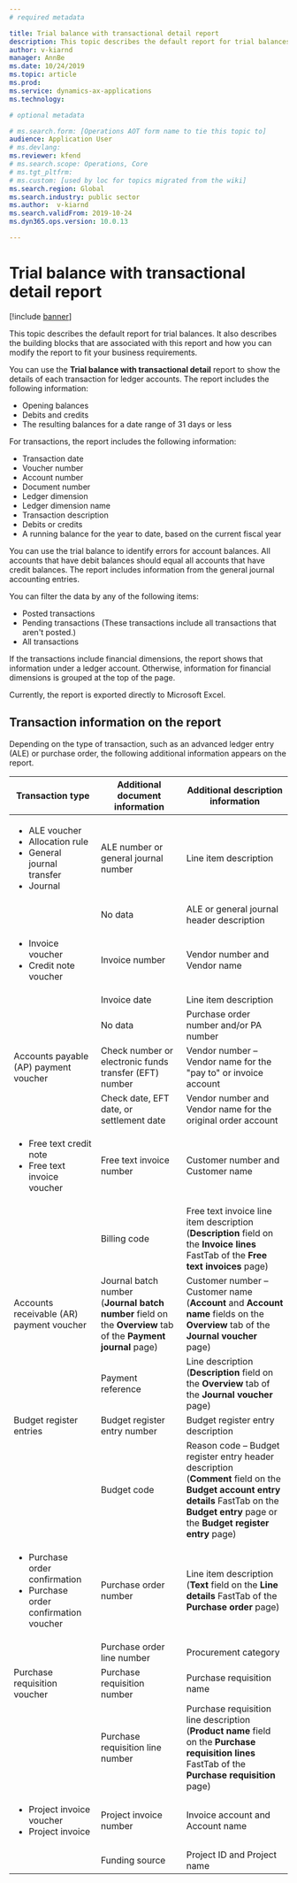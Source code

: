 ```yaml
---
# required metadata

title: Trial balance with transactional detail report
description: This topic describes the default report for trial balances. It also describes the building blocks that are associated with this report and how you can modify the report to fit your business requirements.
author: v-kiarnd
manager: AnnBe
ms.date: 10/24/2019
ms.topic: article
ms.prod: 
ms.service: dynamics-ax-applications
ms.technology: 

# optional metadata

# ms.search.form: [Operations AOT form name to tie this topic to]
audience: Application User
# ms.devlang: 
ms.reviewer: kfend
# ms.search.scope: Operations, Core 
# ms.tgt_pltfrm: 
# ms.custom: [used by loc for topics migrated from the wiki]
ms.search.region: Global
ms.search.industry: public sector
ms.author:  v-kiarnd
ms.search.validFrom: 2019-10-24
ms.dyn365.ops.version: 10.0.13

---
```


# Trial balance with transactional detail report

[!include [banner](../includes/banner.md)]

This topic describes the default report for trial balances. It also describes the building blocks that are associated with this report and how you can modify the report to fit your business requirements.

You can use the **Trial balance with transactional detail** report to show the details of each transaction for ledger accounts. The report includes the following information: 

- Opening balances
- Debits and credits 
- The resulting balances for a date range of 31 days or less

For transactions, the report includes the following information: 

- Transaction date
- Voucher number
- Account number
- Document number
- Ledger dimension
- Ledger dimension name
- Transaction description
- Debits or credits
- A running balance for the year to date, based on the current fiscal year

You can use the trial balance to identify errors for account balances. All accounts that have debit balances should equal all accounts that have credit balances. The report includes information from the general journal accounting entries.

You can filter the data by any of the following items:

- Posted transactions
- Pending transactions (These transactions include all transactions that aren't posted.) 
- All transactions 

If the transactions include financial dimensions, the report shows that information under a ledger account. Otherwise, information for financial dimensions is grouped at the top of the page. 

Currently, the report is exported directly to Microsoft Excel. 

## Transaction information on the report

Depending on the type of transaction, such as an advanced ledger entry (ALE) or purchase order, the following additional information appears on the report.

<table> 
<thead>
<tr>
<th>Transaction type</th>
<th>Additional document information</th>
<th>Additional description information</th>
</tr>
</thead>
<tbody>
<tr>
<td>
<ul>
<li>ALE voucher</li>
<li>Allocation rule</li>
<li>General journal transfer</li>
<li>Journal</li>
</ul>
</td>
<td>ALE number or general journal number</td>
<td>Line item description</td>
</tr>
<tr>
<td></td>
<td>No data</td>
<td>ALE or general journal header description</td>
</tr>
<tr>
<td>
<ul>
<li>Invoice voucher</li>
<li>Credit note voucher</li>
</ul>
</td>
<td>Invoice number</td>
<td>Vendor number and Vendor name</td>
</tr>
<tr>
<td></td>
<td>Invoice date</td>
<td>Line item description</td>
</tr>
<tr>
<td></td>
<td>No data</td>
<td>Purchase order number and/or PA number</td>
</tr>
<tr>
<td>Accounts payable (AP) payment voucher</td>
<td>Check number or electronic funds transfer (EFT) number</td>
<td>Vendor number – Vendor name for the "pay to" or invoice account</td>
</tr>
<tr>
<td></td>
<td>Check date, EFT date, or settlement date</td>
<td>Vendor number and Vendor name for the original order account</td>
</tr>
<tr>
<td>
<ul>
<li>Free text credit note</li>
<li>Free text invoice voucher</li>
</ul>
</td>
<td>Free text invoice number</td>
<td>Customer number and Customer name</td>
</tr>
<tr>
<td></td>
<td>Billing code</td>
<td>Free text invoice line item description<br>
(<strong>Description</strong> field on the <strong>Invoice lines</strong> FastTab of the <strong>Free text invoices</strong> page)</td>
</tr>
<tr>
<td>Accounts receivable (AR) payment voucher</td>
<td>Journal batch number<br>
(<strong>Journal batch number</strong> field on the <strong>Overview</strong> tab of the <strong>Payment journal</strong> page)</td>
<td>Customer number – Customer name<br>
(<strong>Account</strong> and <strong>Account name</strong> fields on the <strong>Overview</strong> tab of the <strong>Journal voucher</strong> page)</td>
</tr>
<tr>
<td></td>
<td>Payment reference</td>
<td>Line description<br>
(<strong>Description</strong> field on the <strong>Overview</strong> tab of the <strong>Journal voucher</strong> page)</td>
</tr>
<tr>
<td>Budget register entries</td>
<td>Budget register entry number</td>
<td>Budget register entry description</td>
</tr>
<tr>
<td></td>
<td>Budget code</td>
<td>Reason code – Budget register entry header description<br>
(<strong>Comment</strong> field on the <strong>Budget account entry details</strong> FastTab on the <strong>Budget entry</strong> page or the <strong>Budget register entry</strong> page)</td>
</tr>
<tr>
<td>
<ul>
<li>Purchase order confirmation</li>
<li>Purchase order confirmation voucher</li>
</ul>
</td>
<td>Purchase order number</td>
<td>Line item description<br>
(<strong>Text</strong> field on the <strong>Line details</strong> FastTab of the <strong>Purchase order</strong> page)</td>
</tr>
<tr>
<td></td>
<td>Purchase order line number</td>
<td>Procurement category</td>
</tr>
<tr>
<td>Purchase requisition voucher</td>
<td>Purchase requisition number</td>
<td>Purchase requisition name</td>
</tr>
<tr>
<td></td>
<td>Purchase requisition line number</td>
<td>Purchase requisition line description<br>
(<strong>Product name</strong> field on the <strong>Purchase requisition lines</strong> FastTab of the <strong>Purchase requisition</strong> page)</td>
</tr>
<tr>
<td>
<ul>
<li>Project invoice voucher</li>
<li>Project invoice</li>
</ul>
</td>
<td>Project invoice number</td>
<td>Invoice account and Account name</td>
</tr>
<tr>
<td></td>
<td>Funding source</td>
<td>Project ID and Project name</td>
</tr>
</tbody>
</table>
